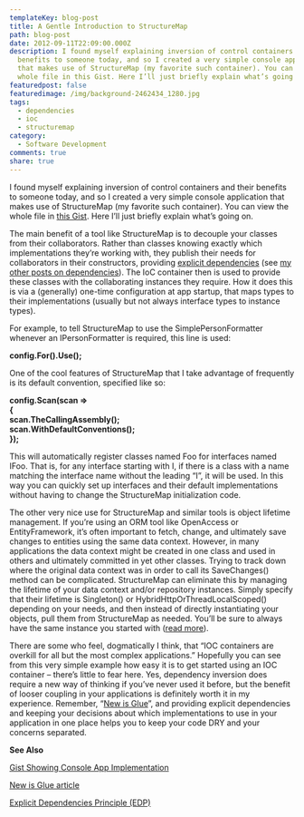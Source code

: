 ```yaml
---
templateKey: blog-post
title: A Gentle Introduction to StructureMap
path: blog-post
date: 2012-09-11T22:09:00.000Z
description: I found myself explaining inversion of control containers and their
  benefits to someone today, and so I created a very simple console application
  that makes use of StructureMap (my favorite such container). You can view the
  whole file in this Gist. Here I’ll just briefly explain what’s going on.
featuredpost: false
featuredimage: /img/background-2462434_1280.jpg
tags:
  - dependencies
  - ioc
  - structuremap
category:
  - Software Development
comments: true
share: true
---
```

I found myself explaining inversion of control containers and their benefits to someone today, and so I created a very simple console application that makes use of StructureMap (my favorite such container). You can view the whole file in [this Gist](https://gist.github.com/3703492). Here I’ll just briefly explain what’s going on.

The main benefit of a tool like StructureMap is to decouple your classes from their collaborators. Rather than classes knowing exactly which implementations they’re working with, they publish their needs for collaborators in their constructors, providing [explicit dependencies](http://deviq.com/explicit-dependencies-principle) (see [my other posts on dependencies](http://www.google.com/#q=dependencies+site:ardalis.com)). The IoC container then is used to provide these classes with the collaborating instances they require. How it does this is via a (generally) one-time configuration at app startup, that maps types to their implementations (usually but not always interface types to instance types).

For example, to tell StructureMap to use the SimplePersonFormatter whenever an IPersonFormatter is required, this line is used:

**config.For<IPersonFormatter>().Use<SimplePersonFormatter>();**

One of the cool features of StructureMap that I take advantage of frequently is its default convention, specified like so:

**config.Scan(scan =>\
{\
scan.TheCallingAssembly();\
scan.WithDefaultConventions();\
 });**

This will automatically register classes named Foo for interfaces named IFoo. That is, for any interface starting with I, if there is a class with a name matching the interface name without the leading “I”, it will be used. In this way you can quickly set up interfaces and their default implementations without having to change the StructureMap initialization code.

The other very nice use for StructureMap and similar tools is object lifetime management. If you’re using an ORM tool like OpenAccess or EntityFramework, it’s often important to fetch, change, and ultimately save changes to entities using the same data context. However, in many applications the data context might be created in one class and used in others and ultimately committed in yet other classes. Trying to track down where the original data context was in order to call its SaveChanges() method can be complicated. StructureMap can eliminate this by managing the lifetime of your data context and/or repository instances. Simply specify that their lifetime is Singleton() or HybridHttpOrThreadLocalScoped() depending on your needs, and then instead of directly instantiating your objects, pull them from StructureMap as needed. You’ll be sure to always have the same instance you started with ([read more](http://stackoverflow.com/questions/3014061/what-is-the-difference-between-hybridhttporthreadlocalscoped-httpcontextscoped)).

There are some who feel, dogmatically I think, that “IOC containers are overkill for all but the most complex applications.” Hopefully you can see from this very simple example how easy it is to get started using an IOC container – there’s little to fear here. Yes, dependency inversion does require a new way of thinking if you’ve never used it before, but the benefit of looser coupling in your applications is definitely worth it in my experience. Remember, “[New is Glue](http://ardalis.com/new-is-glue)”, and providing explicit dependencies and keeping your decisions about which implementations to use in your application in one place helps you to keep your code DRY and your concerns separated.

**See Also**

[Gist Showing Console App Implementation](https://gist.github.com/3703492)

[New is Glue article](http://ardalis.com/new-is-glue)

[Explicit Dependencies Principle (EDP)](http://deviq.com/explicit-dependencies-principle)